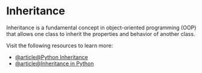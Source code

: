 # Inheritance

Inheritance is a fundamental concept in object-oriented programming (OOP) that allows one class to inherit the properties and behavior of another class.

Visit the following resources to learn more:

- [@article@Python Inheritance](https://www.w3schools.com/python/python_inheritance.asp)
- [@article@Inheritance in Python](https://www.javatpoint.com/inheritance-in-python)
